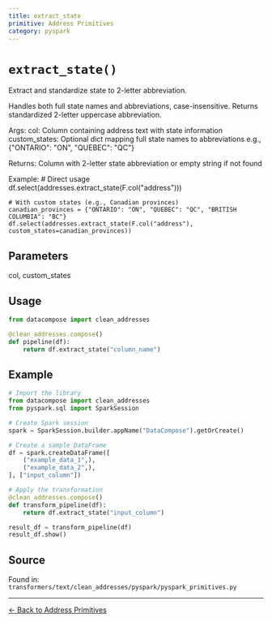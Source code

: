 ```yaml
---
title: extract_state
primitive: Address Primitives
category: pyspark
---
```


# `extract_state()`

Extract and standardize state to 2-letter abbreviation.

Handles both full state names and abbreviations, case-insensitive.
Returns standardized 2-letter uppercase abbreviation.

Args:
    col: Column containing address text with state information
    custom_states: Optional dict mapping full state names to abbreviations
                  e.g., {"ONTARIO": "ON", "QUEBEC": "QC"}

Returns:
    Column with 2-letter state abbreviation or empty string if not found

Example:
    # Direct usage
    df.select(addresses.extract_state(F.col("address")))

    # With custom states (e.g., Canadian provinces)
    canadian_provinces = {"ONTARIO": "ON", "QUEBEC": "QC", "BRITISH COLUMBIA": "BC"}
    df.select(addresses.extract_state(F.col("address"), custom_states=canadian_provinces))

## Parameters

col, custom_states

## Usage

```python
from datacompose import clean_addresses

@clean_addresses.compose()
def pipeline(df):
    return df.extract_state("column_name")
```

## Example

```python
# Import the library
from datacompose import clean_addresses
from pyspark.sql import SparkSession

# Create Spark session
spark = SparkSession.builder.appName("DataCompose").getOrCreate()

# Create a sample DataFrame
df = spark.createDataFrame([
    ("example_data_1",),
    ("example_data_2",),
], ["input_column"])

# Apply the transformation
@clean_addresses.compose()
def transform_pipeline(df):
    return df.extract_state("input_column")

result_df = transform_pipeline(df)
result_df.show()
```

## Source

Found in: `transformers/text/clean_addresses/pyspark/pyspark_primitives.py`

---
[← Back to Address Primitives](/primitives/addresses)
